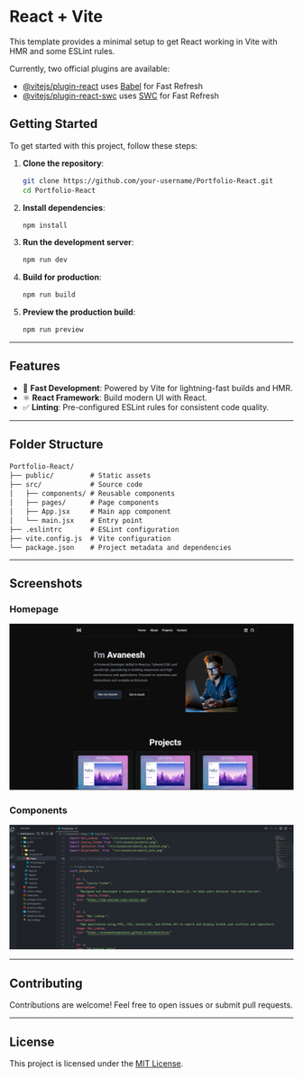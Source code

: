# React + Vite

This template provides a minimal setup to get React working in Vite with HMR and some ESLint rules.

Currently, two official plugins are available:

- [@vitejs/plugin-react](https://github.com/vitejs/vite-plugin-react/blob/main/packages/plugin-react/README.md) uses [Babel](https://babeljs.io/) for Fast Refresh
- [@vitejs/plugin-react-swc](https://github.com/vitejs/vite-plugin-react-swc) uses [SWC](https://swc.rs/) for Fast Refresh

## Getting Started

To get started with this project, follow these steps:

1. **Clone the repository**:
    ```bash
    git clone https://github.com/your-username/Portfolio-React.git
    cd Portfolio-React
    ```

2. **Install dependencies**:
    ```bash
    npm install
    ```

3. **Run the development server**:
    ```bash
    npm run dev
    ```

4. **Build for production**:
    ```bash
    npm run build
    ```

5. **Preview the production build**:
    ```bash
    npm run preview
    ```

---

## Features

- 🎯 **Fast Development**: Powered by Vite for lightning-fast builds and HMR.
- ⚛️ **React Framework**: Build modern UI with React.
- ✅ **Linting**: Pre-configured ESLint rules for consistent code quality.

---

## Folder Structure

```plaintext
Portfolio-React/
├── public/         # Static assets
├── src/            # Source code
│   ├── components/ # Reusable components
│   ├── pages/      # Page components
│   ├── App.jsx     # Main app component
│   └── main.jsx    # Entry point
├── .eslintrc       # ESLint configuration
├── vite.config.js  # Vite configuration
└── package.json    # Project metadata and dependencies
```

---

## Screenshots

### Homepage
![Homepage Screenshot](/public/Screenshot%202025-04-04%20132747.png)

### Components
![Components Screenshot](public/Screenshot%202025-04-04%20132747_components.png)

---

## Contributing

Contributions are welcome! Feel free to open issues or submit pull requests.

---

## License

This project is licensed under the [MIT License](LICENSE).
